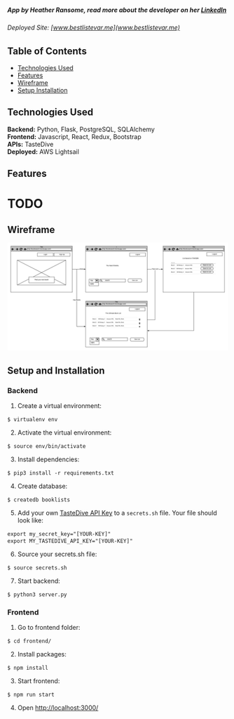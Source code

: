 ##### App by **Heather Ransome**, read more about the developer on her [LinkedIn](https://www.linkedin.com/in/siobahnv/)<br>
###### Deployed Site: [www.bestlistevar.me](www.bestlistevar.me)<br>

## Table of Contents
* [Technologies Used](#techused)
* [Features](#features)
* [Wireframe](#wireframe)
* [Setup Installation](#setup)

## <a name="techused"></a>Technologies Used
__Backend:__ Python, Flask, PostgreSQL, SQLAlchemy<br>
__Frontend:__ Javascript, React, Redux, Bootstrap<br>
__APIs:__ TasteDive<br>
__Deployed:__ AWS Lightsail<br>

## <a name="features"></a>Features
# TODO

## <a name="wireframe"></a>Wireframe
![wireframe](https://github.com/siobahnv/my-book-app/blob/master/static/HB%20Project_%20Phase%201.jpeg) 

## <a name="setup"></a>Setup and Installation

### Backend

1. Create a virtual environment:
  ```
  $ virtualenv env
  ```

2. Activate the virtual environment:
  ```
  $ source env/bin/activate
  ```

3. Install dependencies:
  ```
  $ pip3 install -r requirements.txt
  ```

4. Create database:
  ```
  $ createdb booklists
  ```

5. Add your own [TasteDive API Key](https://tastedive.com/read/api) to a `secrets.sh` file. Your file should look like:
  ```
  export my_secret_key="[YOUR-KEY]"
  export MY_TASTEDIVE_API_KEY="[YOUR-KEY]"
  ```

6. Source your secrets.sh file:
  ```
  $ source secrets.sh
  ```

7. Start backend:
  ```
  $ python3 server.py
  ```

### Frontend

1. Go to frontend folder:
  ```
  $ cd frontend/
  ```

2. Install packages:
  ```
  $ npm install
  ```

3. Start frontend:
  ```
  $ npm run start
  ```

4. Open [http://localhost:3000/](http://localhost:3000/)